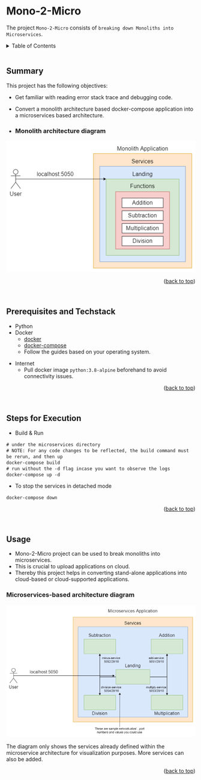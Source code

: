 <a name="readme-top"></a>

# Mono-2-Micro

The project ```Mono-2-Micro``` consists of ```breaking down Monoliths into Microservices```.

<details>
  <summary color= blue >Table of Contents</summary>
<li>Summary</li>
<li> Prerequisites and Techstack</li>
<li> Steps for Execution</li>
<li> Usage</li>
<!--<li>Contributing</li>-->
</details>
</br>

## Summary
This project has the following objectives:
- Get familiar with reading error stack trace and debugging code.
- Convert a monolith architecture based docker-compose application into a microservices based architecture.

- ### Monolith architecture diagram
<p align="center">
  <img src="Mono_2_Micro/docs/microservices-initial.drawio.png" />
</p>


<p align="right">(<a href="#readme-top">back to top</a>)</p>
</br>

## Prerequisites and Techstack
* Python
* Docker 
  - [docker](https://docs.docker.com/engine/)
  -  [docker-compose](https://docs.docker.com/compose/install/)
  -   Follow the guides based on your operating system.
- Internet
  - Pull docker image `python:3.8-alpine` beforehand to avoid connectivity issues.

<p align="right">(<a href="#readme-top">back to top</a>)</p>
</br>


## Steps for Execution

* Build & Run
```
# under the microservices directory
# NOTE: For any code changes to be reflected, the build command must be rerun, and then up
docker-compose build
# run without the -d flag incase you want to observe the logs
docker-compose up -d
```
* To stop the services in detached mode
```
docker-compose down
```

<p align="right">(<a href="#readme-top">back to top</a>)</p>
</br>

## Usage
* Mono-2-Micro project can be used to break monoliths into microservices.
* This is crucial to upload applications on cloud.
* Thereby this project helps in converting stand-alone applications into cloud-based or cloud-supported applications.
  
### Microservices-based architecture diagram
<p align="center">
  <img src="Mono_2_Micro/docs/microservices-final.drawio.png" />
  
<h7 align="center">The diagram only shows the services already defined within the microservice architecture for visualization purposes. More services can also be added.</h7>

</p>

<p align="right">(<a href="#readme-top">back to top</a>)</p>
</br>




